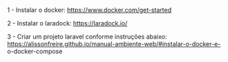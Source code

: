 

1 - Instalar o docker:
    https://www.docker.com/get-started

2 - Instalar o laradock:
    https://laradock.io/

3 - Criar um projeto laravel conforme instruções abaixo:
    https://alissonfreire.github.io/manual-ambiente-web/#instalar-o-docker-e-       o-docker-compose
